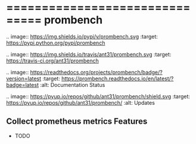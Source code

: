 ===============================
prombench
===============================


.. image:: https://img.shields.io/pypi/v/prombench.svg
        :target: https://pypi.python.org/pypi/prombench

.. image:: https://img.shields.io/travis/ant31/prombench.svg
        :target: https://travis-ci.org/ant31/prombench

.. image:: https://readthedocs.org/projects/prombench/badge/?version=latest
        :target: https://prombench.readthedocs.io/en/latest/?badge=latest
        :alt: Documentation Status

.. image:: https://pyup.io/repos/github/ant31/prombench/shield.svg
     :target: https://pyup.io/repos/github/ant31/prombench/
     :alt: Updates


Collect prometheus metrics
Features
--------

* TODO
